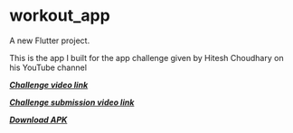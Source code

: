 # workout_app

A new Flutter project.

This is the app I built for the app challenge given by Hitesh Choudhary on his YouTube channel

_**[Challenge video link](https://www.youtube.com/watch?v=VFrKjhcTAzE)**_ 

_**[Challenge submission video link](https://www.youtube.com/watch?v=R6Btv3RMbCU)**_

_**[Download APK](https://drive.google.com/file/d/1MxpOxzHJE908R_0wofUmOuUJgJqrb8SO/view?usp=sharing)**_


